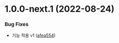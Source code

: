 # 1.0.0-next.1 (2022-08-24)


### Bug Fixes

* 기능 적용 v1 ([afea554](https://github.com/jl917/eslintWatch/commit/afea554a234c57b90c6544cdba168a4b70dbd5d6))
